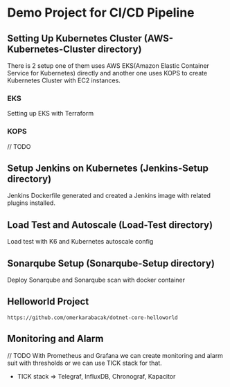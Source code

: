# Demo Project for CI/CD Pipeline

## Setting Up Kubernetes Cluster (AWS-Kubernetes-Cluster directory)

There is 2 setup one of them uses AWS EKS(Amazon Elastic Container Service for Kubernetes) directly and another one uses KOPS to create Kubernetes Cluster with EC2 instances.

### EKS

Setting up EKS with Terraform

### KOPS

// TODO

## Setup Jenkins on Kubernetes (Jenkins-Setup directory)

Jenkins Dockerfile generated and created a Jenkins image with related plugins installed.

## Load Test and Autoscale (Load-Test directory)

Load test with K6 and Kubernetes autoscale config

## Sonarqube Setup (Sonarqube-Setup directory)

Deploy Sonarqube and Sonarqube scan with docker container

## Helloworld Project

```url
https://github.com/omerkarabacak/dotnet-core-helloworld
```

## Monitoring and Alarm

// TODO
With Prometheus and Grafana we can create monitoring and alarm suit with thresholds or we can use TICK stack for that.

* TICK stack => Telegraf, InfluxDB, Chronograf, Kapacitor